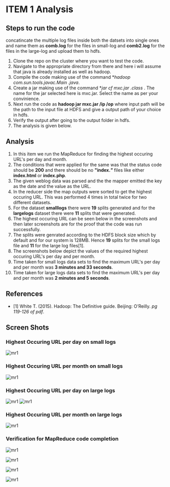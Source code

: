 # **ITEM 1 Analysis**
## Steps to run the code

concatincate the multiple log files inside both the datsets into single ones and name them as **comb.log** for the files in small-log and **comb2.log** for the files in the large-log and upload them to hdfs.

1. Clone the repo on the cluster where you want to test the code.
2. Navigate to the appropriate directory from there and here i will assume that java is already installed as well as hadoop. 
3. Compile the code making use of the command **hadoop com.sun.tools.javac.Main *.java**. 
6. Create a jar making use of the command **jar cf mxc.jar *.class** . The name for the jar selected here is mxc.jar. Select the name as per your convinience.
7. Next run the code as **hadoop jar mxc.jar  /ip /op** where input path will be the path to the input file at HDFS and give a output path of your choice in hdfs.
8. Verify the output after going to the output folder in hdfs.
9. The analysis is given below.

## Analysis
1. In this item we run the MapReduce for finding the highest occuring URL's per day and month.
2. The conditions that were applied for the same was that the status code should be **200** and there should be no 
   **"index.*"*** files like either **index.html** or **index.php**.
3. The given weblog data was parsed and the the mapper emitted the key as the date and the value as the URL.
4. In the reducer side the map outputs were sorted to get the highest occuring URL. This was performed 4 times in total twice for 
   two different datasets.
5. For the dataset **smalllogs** there were **19** splits generated and for the **largelogs** dataset there were **11** splits 
   that were generated.
6. The highest occuring URL can be seen below in the screenshots and then later screenshots are for the proof that the code was run
   successfully.
7. The splits were genrated according to the HDFS block size which by default and for our system is 128MB. Hence **19** splits for the      small logs file and **11** for the large log files[1].
8. The screenshots below depict the values of the required highest occuring URL's per day and per month.
9. Time taken for small logs data sets to find the maximum URL's per day and per month was **3 minutes and 33 seconds**.
10. Time taken for large logs data sets to find the maximum URL's per day and per month was **2 minutes and 5 seconds**.


## **References**
* [1] White T. (2015). Hadoop: The Definitive guide. Beijing: O’Reilly. *pg 119-126 of pdf*.

## Screen Shots
### Highest Occuring URL per day on small logs
![mr1](https://github.com/illinoistech-itm/knaik3/blob/master/images/Screenshots/Week13/item1/smallday.JPG)
### Highest Occuring URL per month on small logs
![mr1](https://github.com/illinoistech-itm/knaik3/blob/master/images/Screenshots/Week13/item1/smallmonth.JPG)
### Highest Occuring URL per day on large logs
![mr1](https://github.com/illinoistech-itm/knaik3/blob/master/images/Screenshots/Week13/item1/largeday.JPG)
![mr1](https://github.com/illinoistech-itm/knaik3/blob/master/images/Screenshots/Week13/item1/largeday2.JPG)
### Highest Occuring URL per month on large logs
![mr1](https://github.com/illinoistech-itm/knaik3/blob/master/images/Screenshots/Week13/item1/largemonth.JPG)

### Verification for MapReduce code completion
![mr1](https://github.com/illinoistech-itm/knaik3/blob/master/images/Screenshots/Week13/item1/mrsmall.JPG)

![mr1](https://github.com/illinoistech-itm/knaik3/blob/master/images/Screenshots/Week13/item1/mrsmallmonth.JPG)

![mr1](https://github.com/illinoistech-itm/knaik3/blob/master/images/Screenshots/Week13/item1/mrlarge.JPG)

![mr1](https://github.com/illinoistech-itm/knaik3/blob/master/images/Screenshots/Week13/item1/mrlargemonth.JPG)

